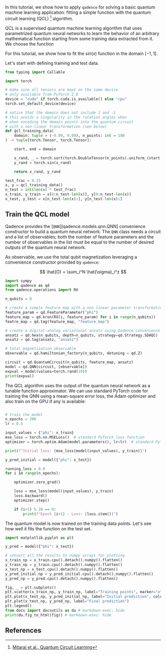 In this tutorial, we show how to apply `qadence` for solving a basic quantum
machine learning application: fitting a simple function with the
quantum circuit learning (QCL) [^1] algorithm.

QCL is a supervised quantum machine learning algorithm that uses
parametrized quantum neural networks to learn the behavior of an arbitrary
mathematical function starting from some training data extracted from it. We
choose the function

For this tutorial, we show how to fit the $sin(x)$ function in the domain $[-1, 1]$.

Let's start with defining training and test data.

```python exec="on" source="material-block" session="qcl" result="json"
from typing import Callable

import torch

# make sure all tensors are kept on the same device
# only available from PyTorch 2.0
device = "cuda" if torch.cuda.is_available() else "cpu"
torch.set_default_device(device)

# notice that the domain does not include 1 and -1
# this avoids a singularity in the rotation angles when
# when encoding the domain points into the quantum circuit
# with a non-linear transformation (see below)
def qcl_training_data(
    domain: tuple = (-0.99, 0.99), n_points: int = 100
) -> tuple[torch.Tensor, torch.Tensor]:

    start, end = domain

    x_rand, _ = torch.sort(torch.DoubleTensor(n_points).uniform_(start, end))
    y_rand = torch.sin(x_rand)

    return x_rand, y_rand

test_frac = 0.25
x, y = qcl_training_data()
n_test = int(len(x) * test_frac)
x_train, y_train = x[0:n_test-len(x)], y[0:n_test-len(x)]
x_test, y_test = x[n_test-len(x):], y[n_test-len(x):]
```

## Train the QCL model

Qadence provides the [`QNN`][qadence.models.qnn.QNN] convenience constructor to build a quantum neural network.
The `QNN` class needs a circuit and a list of observables; both the number of feature parameters and the number
of observables in the list must be equal to the number of desired outputs of the quantum neural network.

As observable, we use the total qubit magnetization leveraging a convenience constructor provided by `qadence`:

$$
\hat{O} = \sum_i^N \hat{\sigma}_i^z
$$

```python exec="on" source="material-block" session="qcl" result="json"
import sympy
import qadence as qd
from qadence.operations import RX

n_qubits = 8

# create a simple feature map with a non-linear parameter transformation
feature_param = qd.FeatureParameter("phi")
feature_map = qd.kron(RX(i, feature_param) for i in range(n_qubits))
featre_map = qd.tag(feature_map, "feature_map")

# create a digital-analog variational ansatz using Qadence convenience constructors
ansatz = qd.hea(n_qubits, depth=n_qubits, strategy=qd.Strategy.SDAQC)
ansatz = qd.tag(ansatz, "ansatz")

# total magnetization observable
observable = qd.hamiltonian_factory(n_qubits, detuning = qd.Z)

circuit = qd.QuantumCircuit(n_qubits, feature_map, ansatz)
model = qd.QNN(circuit, [observable])
expval = model(values=torch.rand(10))
print(expval)
```

The QCL algorithm uses the output of the quantum neural network as a tunable
function approximator. We can use standard PyTorch code for training the QNN
using a mean-square error loss, the Adam optimizer and also train on the GPU
if any is available:

```python exec="on" source="material-block" session="qcl" result="json"

# train the model
n_epochs = 200
lr = 0.5

input_values = {"phi": x_train}
mse_loss = torch.nn.MSELoss()  # standard PyTorch loss function
optimizer = torch.optim.Adam(model.parameters(), lr=lr)  # standard PyTorch Adam optimizer

print(f"Initial loss: {mse_loss(model(input_values), y_train)}")

y_pred_initial = model({"phi": x_test})

running_loss = 0.0
for i in range(n_epochs):

    optimizer.zero_grad()

    loss = mse_loss(model(input_values), y_train)
    loss.backward()
    optimizer.step()

    if (i+1) % 20 == 0:
        print(f"Epoch {i+1} - Loss: {loss.item()}")
```

The quantum model is now trained on the training data points. Let's see how well it fits the
function on the test set.

```python exec="on" source="material-block" session="qcl" result="json"
import matplotlib.pyplot as plt

y_pred = model({"phi": x_test})

# convert all the results to numpy arrays for plotting
x_train_np = x_train.cpu().detach().numpy().flatten()
y_train_np = y_train.cpu().detach().numpy().flatten()
x_test_np = x_test.cpu().detach().numpy().flatten()
y_pred_initial_np = y_pred_initial.cpu().detach().numpy().flatten()
y_pred_np = y_pred.cpu().detach().numpy().flatten()

fig, _ = plt.subplots()
plt.scatter(x_train_np, y_train_np, label="Training points", marker="o", color="orange")
plt.plot(x_test_np, y_pred_initial_np, label="Initial prediction", color="green", alpha=0.5)
plt.plot(x_test_np, y_pred_np, label="Final prediction")
plt.legend()
from docs import docsutils as du # markdown-exec: hide
print(du.fig_to_html(fig)) # markdown-exec: hide
```

## References

[^1]: [Mitarai et al., Quantum Circuit Learning](https://arxiv.org/abs/1803.00745)
